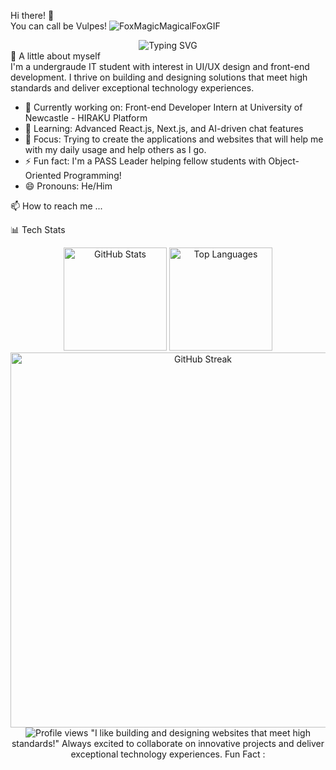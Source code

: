 Hi there! 👋 <br>
You can call be Vulpes! 
![FoxMagicMagicalFoxGIF](https://github.com/user-attachments/assets/7e24d499-5d15-4a20-b342-bc3e265f95cc)

<div align="center">
  <img src="https://readme-typing-svg.herokuapp.com?font=Fira+Code&pause=1000&color=2196F3&center=true&vCenter=true&width=435&lines=Front-end+Developer+%26+UI%2FUX+Designer;Full-Stack+Developer;Problem+Solver+%26+Fast+Learner;Building+User-Centered+Solutions" alt="Typing SVG" />
</div>
🚀 A little about myself
<br>
I'm a undergraude IT student with interest in UI/UX design and front-end development. I thrive on building and designing solutions that meet high standards and deliver exceptional technology experiences.

- 🔭 Currently working on: Front-end Developer Intern at University of Newcastle - HIRAKU Platform
- 🌱 Learning: Advanced React.js, Next.js, and AI-driven chat features
- 🎯 Focus: Trying to create the applications and websites that will help me with my daily usage and help others as I go.
- ⚡ Fun fact: I'm a PASS Leader helping fellow students with Object-Oriented Programming!
- 😄 Pronouns: He/Him

📫 How to reach me ...

📊 Tech Stats
<div align="center">
  <img src="https://github-readme-stats.vercel.app/api?username=LinVulpes&show_icons=true&theme=tokyonight&hide_border=true&count_private=true" alt="GitHub Stats" height="165">
  <img src="https://github-readme-stats.vercel.app/api/top-langs/?username=LinVulpes&layout=compact&theme=tokyonight&hide_border=true" alt="Top Languages" height="165">
</div>
<div align="center">
  <img src="https://github-readme-streak-stats.herokuapp.com/?user=LinVulpes&theme=tokyonight&hide_border=true" alt="GitHub Streak" width="600">
</div>

<div align="center">
  <img src="https://komarev.com/ghpvc/?username=LinVulpes&label=Profile%20views&color=0e75b6&style=flat" alt="Profile views" />
"I like building and designing websites that meet high standards!"
Always excited to collaborate on innovative projects and deliver exceptional technology experiences.
Fun Fact : 
</div>
